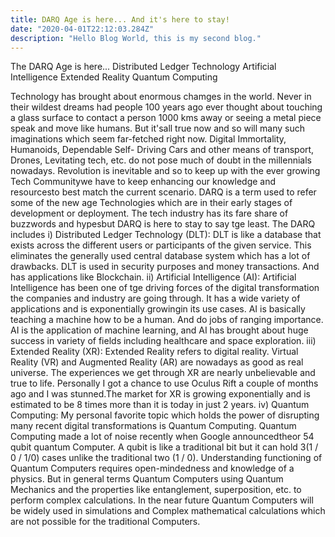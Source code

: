 ```yaml
---
title: DARQ Age is here... And it's here to stay!
date: "2020-04-01T22:12:03.284Z"
description: "Hello Blog World, this is my second blog."
---
```


The DARQ Age is here...
Distributed Ledger Technology
Artificial Intelligence
Extended Reality
Quantum Computing

Technology has brought about enormous chamges in the world. Never in their wildest dreams had people 100 years ago ever thought about touching a glass surface to contact a person 1000 kms away or seeing a metal piece speak and move like humans. But it'sall true now and so will many such imaginations which seem far-fetched right now.
Digital Immortality, Humanoids, Dependable Self- Driving Cars and other means of transport, Drones, Levitating tech, etc. do not pose much of doubt in the millennials nowadays.
Revolution is inevitable and so to keep up with the ever growing Tech Communitywe have to keep enhancing our knowledge and resourcesto best match the current scenario.
DARQ is a term used to refer some of the new age Technologies which are in their early stages of development or deployment. The tech industry has its fare share of buzzwords and hypesbut DARQ is here to stay to say tge least.
The DARQ includes
i) Distributed Ledger Technology (DLT): DLT is like a database that exists across the different users or participants of the given service. This eliminates the generally used central database system which has a lot of drawbacks. DLT is used in security purposes and money transactions. And has applications like Blockchain.
ii) Artificial Intelligence (AI): Artificial Intelligence has been one of tge driving forces of the digital transformation the companies and industry are going through. It has a wide variety of applications and is exponentially growingin its use cases. AI is basically teaching a machine how to be a human. And do jobs of ranging importance. AI is the application of machine learning, and AI has brought about huge success in variety of fields including healthcare and space exploration.
iii) Extended Reality (XR): Extended Reality refers to digital reality. Virtual Reality (VR) and Augmented Reality (AR) are nowadays as good as real universe. The experiences we get through XR are nearly unbelievable and true to life. Personally I got a chance to use Oculus Rift a couple of months ago and I was stunned.The market for XR is growing exponentially and is estimated to be 8 times more than it is today in just 2 years.
iv) Quantum Computing: My personal favorite topic which holds the power of disrupting many recent digital transformations is Quantum Computing. Quantum Computing made a lot of noise recently when Google announcedtheor 54 qubit quantum Computer. A qubit is like a traditional bit but it can hold 3(1 / 0 / 1/0) cases unlike the traditional two (1 / 0). Understanding functioning of Quantum Computers requires open-mindedness and knowledge of a physics. But in general terms Quantum Computers using Quantum Mechanics and the properties like entanglement, superposition, etc. to perform complex calculations. In the near future Quantum Computers will be widely used in simulations and Complex mathematical calculations which are not possible for the traditional Computers.
